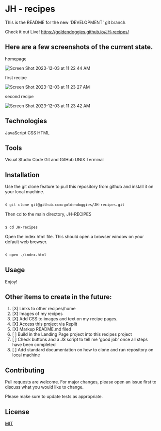 
# JH - recipes

This is the README for the new 'DEVELOPMENT' git branch.


Check it out Live!
https://goldendoggies.github.io/JH-recipes/


## Here are a few screenshots of the current state.

homepage

![Screen Shot 2023-12-03 at 11 22 44 AM](https://github.com/goldendoggies/JH-recipes/assets/95260164/bcd3b31e-307f-431d-b5fc-fe160e07be7d)

first recipe

![Screen Shot 2023-12-03 at 11 23 27 AM](https://github.com/goldendoggies/JH-recipes/assets/95260164/557dcab6-c8c3-4dd5-9278-4cf6969f94b2)

second recipe

![Screen Shot 2023-12-03 at 11 23 42 AM](https://github.com/goldendoggies/JH-recipes/assets/95260164/76eb5320-3a41-4496-ae09-c322cb919e88)


## Technologies
JavaScript
CSS
HTML


## Tools
Visual Studio Code
Git and GitHub
UNIX Terminal


## Installation

Use the git clone feature to pull this repository from github and install it on your local machine. 

```bash

$ git clone git@github.com:goldendoggies/JH-recipes.git

```

Then cd to the main directory, JH-RECIPES 

```bash

$ cd JH-recipes

```
Open the index.html file. This should open a browser window on your default web browser.

```bash

$ open ./index.html

```

## Usage

Enjoy!


##  Other items to create in the future:

1. [X] Links to other recipes/home
2. [X] Images of my recipes
3. [X] Add CSS to images and text on my recipe pages.
4. [X] Access this project via Replit
5. [X] Markup README.md filed
6. [ ] Build in the Landing Page project into this recipes project
7. [ ] Check buttons and a JS script to tell me 'good job' once all steps have been  completed
8. [ ] Add standard documentation on how to clone and run repository on local machine



## Contributing

Pull requests are welcome. For major changes, please open an issue first
to discuss what you would like to change.

Please make sure to update tests as appropriate.

## License

[MIT](https://choosealicense.com/licenses/mit/)
